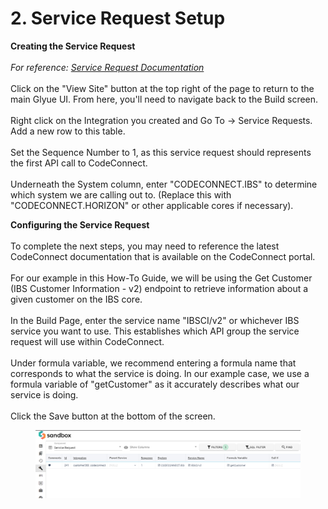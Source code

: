 # 2. Service Request Setup

**Creating the Service Request**\
\
_For reference:_ [_Service Request Documentation_](../../glyue-technical-reference/integration\_components/servicerequest.md)\
\
Click on the "View Site" button at the top right of the page to return to the main Glyue UI. From here, you'll need to navigate back to the Build screen.\
\
Right click on the Integration you created and Go To -> Service Requests. Add a new row to this table. \
\
Set the Sequence Number to 1, as this service request should represents the first API call to CodeConnect.\
\
Underneath the System column, enter "CODECONNECT.IBS" to determine which system we are calling out to. (Replace this with "CODECONNECT.HORIZON" or other applicable cores if necessary).

**Configuring the Service Request**\
\
To complete the next steps, you may need to reference the latest CodeConnect documentation that is available on the CodeConnect portal. \
\
For our example in this How-To Guide, we will be using the Get Customer (IBS Customer Information - v2) endpoint to retrieve information about a given customer on the IBS core.\
\
In the Build Page, enter the service name "IBSCI/v2" or whichever IBS service you want to use. This establishes which API group the service request will use within CodeConnect. \
\
Under formula variable, we recommend entering a formula name that corresponds to what the service is doing. In our example case, we use a formula variable of "getCustomer" as it accurately describes what our service is doing. \
\
Click the Save button at the bottom of the screen.

<figure><img src="../../.gitbook/assets/image (7) (1).png" alt=""><figcaption></figcaption></figure>
